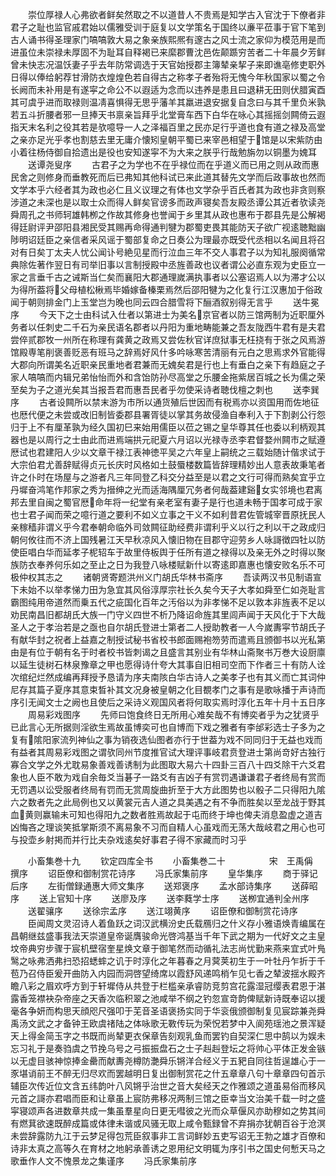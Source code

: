 <!-- { "loadSidebar": true } -->
　　崇位厚禄人心弗欲者鲜矣然取之不以道昔人不贵焉是知学古入官沈于下僚者非君子之耻也监官戚君始以儒雅受训于庭复以文学策名于国终以亷平莅事于官下笔到古人诵书得圣理家门嗃嗃敦大易之象亲族熙熈有邃古之风士流之家仰为模范用是而进虽位未崇禄未厚固不为耻耳自释褐已来縻郡曹沈邑佐颠踬穷苦者二十年晨夕芳鲜曾未快志况温饫妻子乎去年防常调选于天官始授郡主簿辇亲挈子来即谯亳修吏职外日得以俸给躬荐甘滑防衣煌煌色若自得古之称孝子者殆将无愧今年秋国家以蜀之令长阙而未补用是有遂寜之命公不以遐适为念而以违养是患且曰退耕无田则伏腊寅酉其可虞乎进而取禄则温凊喜惧得无思乎藩羊其羸进退安据复自念曰与其千里负米孰若五斗折腰者邪一旦捧天书禀亲旨拜乎北堂膏车西下白华在咏心其摇摇剑闗倚云遐指天末名利之役其若是欤噫导一人之泽福百里之民亦足行乎道也食有道之禄及高堂之亲亦足光乎孝也割慈去里无庸介懐矧皇朝平蜀已来宰邑相望于馆是以宋紫防由小着往杨侍御自拾遗出是役也安知遂寜不为大来之朕乎行哉勉旃勿以铜墨为媿耳
　　送谭尧叟序
　　古君子之为学也不在乎禄位而在乎道义而已用之则从政而惠民舍之则修身而垂教死而后已弗知其他科试已来此道其替先文学而后政事故也然而文学本乎六经者其为政也必仁且义议理之有体也文学杂乎百氏者其为政也非贪则察涉道之未深也是以取士众而得人鲜矣官谤多而政声寝矣吾友殿丞谭公其近者欤读尧舜周孔之书师轲雄韩栁之作故其修身也誉闻于乡里其从政也惠布于郡县先是公解褐得廷尉评尹邵阳县湘民受其赐再命得通判犍为郡蜀吏畏其能防天子欲广视逺聴黜幽陟明诏廷臣之亲信者采风谣于蜀部复命之日奏公为理最亦既受代丞相以名闻且将召对有日矣丁太夫人忧公闻讣号絶见星而行泣血三年不交人事君子以为知礼服阕循常典除佐著作翌日有司举旧事以言制授殿中丞旌善政也议者谓公必直东观为史臣立一家之言垂千古之诫斯当仁矣而襄阳大郡通理嵗满执事者以公塞诏焉人以为滞才公以为得所葢将父母植松楸焉毕婚嫁备榛栗焉然后邵阳犍为之化复行江汉惠加于俗政闻于朝则排金门上玉堂岂为晚也同云四合腊雪将下酾酒叙别得无言乎
　　送牛冕序
　　今天下之士由科试入仕者以第进士为美名京官者以防三馆两制为近职厘外务者以任刺史二千石为亲民语名郡者以丹阳为重地畴能兼之吾友陇西牛君有是夫君尝倅贰郡牧一州所在称理有龚黄之政焉又尝佐秋官详庶狱事无枉挠有于张之风焉游馆殿専笔削褒善贬恶有班马之辞焉好风什多吟咏寒苦清丽有元白之思焉求外官能得大郡向所谓美名近职亲民重地者君兼而无媿矣君是行也上有垂白之亲下有趋庭之子家人嗃嗃而内辑兄弟怡怡而外和含饴防孙尽高堂之乐腰金拖紫居百城之长为儒之荣至矣为子之道光矣其当报吾君而惠吾民者乎勿使采诗者聴伐檀之刺也
　　送李巽序
　　古者设闗所以禁末游为市所以通货殖后世因而有税焉亦以资国用而佐地征也厯代便之未尝或改旧制皆委郡县署胥徒以掌其务故侵渔自奉利入于下割剥公行怨归于上不有厘革孰为经久国初巳来始用儒臣以莅之锡之皇华尊其任也委以利柄观其器也是以周行之士由此而进焉端拱元祀夏六月诏以光禄寺丞李君督婺州闗市之赋遵厯试也君建阳人少以文章干禄江表神徳平吴之六年皇上嗣统之三载始随计偕求试于大宗伯君尤善辞赋得贞元长庆时风格如土鼓蜃楼数篇皆辞理精妙出人意表故秉笔者许之仆时在场屋与之游者凡三年同登乙科交分益至是以君之文行可得而熟矣宜乎立丹墀奋鸿笔作邦家之秀为搢绅之光而适海隅厘冗务者何哉葢建谿女实邻境也君离邦去里自闽之蜀官厯命年将一纪堂有亲老室有妻子是行也道未畅于国孝可成于家也士君子闻而荣之噫行道之要利不如义立事之干义不如利昔君佐管城宰晋原抚民人亲稼穑非谓义乎今君奉朝命临外司敛闗征助经费非谓利乎义以行之利以干之政成归朝何攸往而不济上国残暑江天早秋凉风入懐旧物在目郡守迎劳乡人咏謌徴四牡以防使臣唱白华而延孝子柅轺车于故里侍板舆于任所有道之禄得以及亲无外之时得以聚族防衣奉养何乐如之至止之日为我登八咏楼赋新什以寄逺即嘉惠也懐安败名乐不可极仲权其志之
　　诸朝贤寄题洪州义门胡氏华林书斋序
　　吾读两汉书见制语宣下未始不以举孝悌力田为急宜其风俗淳厚宗社长久矣今天子大孝如舜至仁如尧耻言霸图纯用帝道然而乗五代之疵国化百年之汚俗以为非孝悌不足以敦本非旌表不足以劝民南昌旧都胡氏大族一门守义四世不析乃降诏命旌其里闾声闻于天风化于下大哉圣人之于孝治若是之亟也自尔胡氏登进士第者二人授助教者一人今嵗夀寜节胡氏子有献华封之祝者上益嘉之制授试秘书省校书郎面赐袍笏劳而遣焉且颁御书以光私第由是有位于朝有名于时者校书皆刺谒之且盛言其别业有华林山斋聚书万巻大设厨廪以延生徒树石林泉豫章之甲也愿得诗什夸大其事自旧相司空而下作者三十有防人诠次绾纪烂然成编再拜授予恳请为序夫南陔白华古诗人之美孝子也有其义而亡其词仲尼存其篇子夏序其意束晳补其文况身被皇朝之化目覩孝门之事有是歌咏播于声诗而序引无闻文士之阙也且使后之采诗义观国风者将何取实焉时淳化五年十月十五日序
　　周易彩戏图序
　　先师曰饱食终日无所用心难矣哉不有博奕者乎为之犹贤乎已此言心无所据则淫欲生焉故虽博奕可也自博而下戏之雅者有李邰彩选士子多为之复有隂阳家流列神仙之事为销夜选仙图者亦行于世葢为戏不同同归于无益也戏而有益者其周易彩戏图之谓欤同州节度推官试大理评事岐君贲登进士第尚竒好古独行寡合文学之外尤耽易象善戏善诱制为此图取大易六十四卦三百八十四爻除干六爻君象也人臣不敢为戏自余毎爻当碁子一路爻有吉凶子有赏罚遇谦谦君子者终局有赏而无罚遇以讼受服者终局有罚而无赏周旋曲折至于大方此图势也以骰子二只得阳九隂六之数者先之此局例也又以黄裳元吉人道之具美遇之有不争而胜矣以至龙战于野其血黄则赢输未可知也得阳九之数者胜焉故起于屯而终于坤也俾夫消息盈虚之道吉凶悔吝之理谈笑抵掌斯须不离易象不习而自精人心虽戏而无荡大哉岐君之用心也可与投壶乡射掲而并行比夫杂戏逺矣好事君子得不家藏而时习乎





　　小畜集巻十九
　　钦定四库全书
　　小畜集巻二十　　　　　宋　王禹偁　撰序
　　诏臣僚和御制赏花诗序
　　冯氏家集前序
　　皇华集序
　　商于驿记后序
　　左街僧録通惠大师文集序
　　送郑褒序
　　孟水部诗集序
　　送薛昭序
　　送上官知十序
　　送廖及序
　　送李蕤学士序
　　送栁宜通判全州序
　　送翟骧序
　　送徐宗孟序
　　送江翊黄序
　　诏臣僚和御制赏花诗序
　　臣闻周文灵沼诗人着鱼跃之词汉武横汾史氏载鴈归之什义存小雅语焕青编属在昌朝继兹盛事我法天崇道皇帝诞膺骏命光啓鸿基当千年下武之期为一代好文之主皇坟帝典穷步骤于宸机壁宿奎星焕文章于御笔然而动循礼法志尚忧勤来燕来宜式叶鳬鹥之咏弗洒弗扫恐招蟋蟀之讥于时淳化之年暮春之月蓂荚初生于一叶牡丹乍折于千苞乃召侍臣爰开曲防入内园而洞啓望绮席以霞舒风递鸣梢乍见七香之辇波揺水殿齐瞻八彩之眉欢呼方到于轩墀侍从共登于栏槛亲承睿防竞剪宫花露湿冠缨表君恩于湛露香笼襟袂杂帝座之天香次临积翠之池咸举不纲之钓忽宣竒韵俾赋新诗既奉诏以援毫各争妍而构思天顔咫尺强叩于芜音圣语褒扬实同于华衮俄颁御制复见宸踪兼尧舜禹汤文武之才备钟王欧虞禇陆之体咏歌无斁传玩为荣怳若梦中入阆苑瑶池之景浑疑天上得金简玉字之书既而尚辇更衣保章告刻观乳鱼而罢钓自契深仁思中鹄以为娱未忘习礼于是奏驺虞之节挽乌号之弓振振盘石之士子赳赳登坛之将帅心平体正发金镞以无虚目骇神惊捧金罍而献夀尧樽防灔舜乐锵洋合经义于五豝自同往哲逞雄心于一豕堪诮前王不醉无归尽欢而罢越明日复出御制赏花之什五章章八句十章章四句首示辅臣次传近位文含五纬韵叶八风锵乎治世之音大矣经天之作雅颂之道虽易俗而移风元首之謌亦君唱而臣和让章虽上宸防弗移况两制三馆之臣幸当文治美千载一时之盛寜寝颂声各进数章共成一集虽羣星向日更无嘒彼之光而众草偃风亦助穆如之势其间有燃萁欲速既醉成篇或体律未谐或风骚无取上咸令甄録曾不弃捐亦犹朝百谷于沧溟未尝辞露防九江于云梦足得包荒臣叙事非工言词鲜妙五吏写诏无王勃之雄才百僚和诗非太真之高等久在育材之地躬承善诱之恩用纪文明辄为序引书之国史何慙天马之歌垂作人文不愧景龙之集谨序
　　冯氏家集前序
